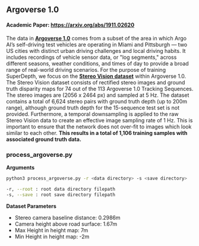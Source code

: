 ## Argoverse 1.0

#### Academic Paper: https://arxiv.org/abs/1911.02620

The data in [**Argoverse 1.0**](https://www.argoverse.org/index.html) comes from a subset of the area in which Argo AI’s self-driving test vehicles are operating in Miami and Pittsburgh — two US cities with distinct urban driving challenges and local driving habits. It includes recordings of vehicle sensor data, or "log segments," across different seasons, weather conditions, and times of day to provide a broad range of real-world driving scenarios. For the purpose of training SuperDepth, we focus on the [**Stereo Vision dataset**](https://www.argoverse.org/av1.html#stereo-link) within Argoverse 1.0. The Stereo Vision dataset consists of rectified stereo images and ground truth disparity maps for 74 out of the 113 Argoverse 1.0  Tracking Sequences. The stereo images are (2056 x 2464 px) and sampled at 5 Hz. The dataset contains a total of 6,624 stereo pairs with ground truth depth (up to 200m range), although ground truth depth for the 15-sequence test set is not provided. Furthermore, a temporal downsampling is applied to the raw Stereo Vision data to create an effective image sampling rate of 1 Hz. This is important to ensure that the network does not over-fit to images which look similar to each other. **This results in a total of 1,106 training samples with associated ground truth data.**

### process_argoverse.py

**Arguments**
```bash
python3 process_argoverse.py -r <data directory> -s <save directory>

-r, --root : root data directory filepath
-s, --save : root save directory filepath
```
**Dataset Parameters**
- Stereo camera baseline distance: 0.2986m
- Camera height above road surface: 1.67m
- Max Height in height map: 7m
- Min Height in height map: -2m